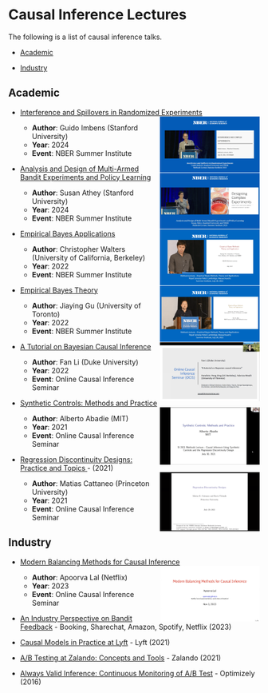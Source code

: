 # Causal Inference Lectures

The following is a list of causal inference talks.

- [Academic](#academic)

- [Industry](#industry)


## Academic

- [Interference and Spillovers in Randomized Experiments <img align="right" width="200" src="img/talks/interference_and_spillovers.png">](https://www.youtube.com/watch?v=i5kyzT_CpwQ)
  - **Author**: Guido Imbens (Stanford University)
  - **Year**: 2024
  - **Event**: NBER Summer Institute
 
- [Analysis and Design of Multi-Armed Bandit Experiments and Policy Learning <img align="right" width="200" src="img/talks/multi_armed_experiments.png">](https://www.youtube.com/watch?v=I6GyDWh8kfw)
  - **Author**: Susan Athey (Stanford University)
  - **Year**: 2024
  - **Event**: NBER Summer Institute

- [Empirical Bayes Applications <img align="right" width="200" src="img/talks/empirical_bayes_applications.png">](https://www.youtube.com/watch?v=SdWt8xAAF_4)
  - **Author**: Christopher Walters (University of California, Berkeley)
  - **Year**: 2022
  - **Event**: NBER Summer Institute
 
- [Empirical Bayes Theory <img align="right" width="200" src="img/talks/empirical_bayes_theory.png">](https://www.youtube.com/watch?v=z0cdgtcWs0c)
  - **Author**: Jiaying Gu (University of Toronto)
  - **Year**: 2022
  - **Event**: NBER Summer Institute

- [A Tutorial on Bayesian Causal Inference <img align="right" width="200" src="img/talks/bayesian_causal_inference.png">](https://www.youtube.com/watch?v=9pZtsVA6o4o)
  - **Author**: Fan Li (Duke University)
  - **Year**: 2022
  - **Event**: Online Causal Inference Seminar

- [Synthetic Controls: Methods and Practice <img align="right" width="200" src="img/talks/synthetic_controls.png">](https://www.youtube.com/watch?v=oDNaOpNK6G4)
  - **Author**: Alberto Abadie (MIT)
  - **Year**: 2021
  - **Event**: Online Causal Inference Seminar

- [Regression Discontinuity Designs: Practice and Topics <img align="right" width="200" src="img/talks/regression_discontinuity_designs.png">](https://www.youtube.com/watch?v=bFNUeTXOnQ4) - (2021)
  - **Author**: Matias Cattaneo (Princeton University)
  - **Year**: 2021
  - **Event**: Online Causal Inference Seminar


## Industry

- [Modern Balancing Methods for Causal Inference <img align="right" width="200" src="img/talks/modern_balancing_methods.png">](https://www.youtube.com/watch?v=CO9VnGy3esI)
  - **Author**: Apoorva Lal (Netflix)
  - **Year**: 2023
  - **Event**: Online Causal Inference Seminar

- [An Industry Perspective on Bandit Feedback](https://www.youtube.com/watch?v=NkVWwZKdMac) - Booking, Sharechat, Amazon, Spotify, Netflix (2023)

- [Causal Models in Practice at Lyft](https://twimlai.com/podcast/twimlai/causal-models-practice-lyft-sean-taylor/) - Lyft (2021)

- [A/B Testing at Zalando: Concepts and Tools](https://www.youtube.com/watch?v=wmEAUfkLk50) - Zalando (2021)

- [Always Valid Inference: Continuous Monitoring of A/B Test](https://www.youtube.com/watch?v=BanBrr3Hzm8) - Optimizely (2016)

